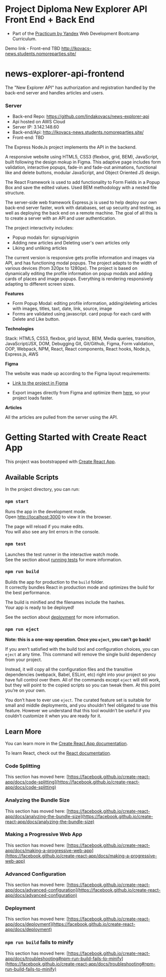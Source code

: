 # Project Diploma New Explorer API Front End + Back End
* Part of the [Practicum by Yandex](https://practicum.yandex.com/) Web Development Bootcamp Curriculum.

Demo link - Front-end TBD 
http://lkovacs-news.students.nomoreparties.site/

# news-explorer-api-frontend
The "New Explorer API" has authorization and registration handled by the back-end server and handles articles and users. 

### Server
- Back-end Repo: https://github.com/lindakovacs/news-explorer-api
- Api hosted on AWS Cloud
- Server IP: 3.142.148.60
- Back-end/Api: http://lkovacs-news.students.nomoreparties.site/
- Front-end: TBD

The Express NodeJs project implements the API in the backend.

A responsive website using HTML5, CSS3 (flexbox, grid, BEM), JavaScript, built following the design mokup in Figma.
This adaptive page includes form validation, interactive popups, fade-in and fade-out animations, functional like and delete buttons, modular JavaScript, and Object Oriented JS design.

The React Framework is used to add functionality to Form Fields in a Popup Box and save the edited values. Used BEM methodology with a nested file structure.

The server-side web framework Express.js is used to help deploy our own back-end server faster, work with databases, set up security and testing, as well as deploying the back end on a remote machine. The goal of all this is to create a server with an API and user authentication.

The project interactivity includes:

- Popup modals for: signup/signin
- Adding new articles and Deleting user's own articles only
- Liking and unliking articles

The current version is responsive gets profile information and images via API, and has functioning modal popups.
The project adapts to the width of various devices (from 320px to 1280px). The project is based on dynamically editing the profile information on popup modals and adding cards of places and image popups. Everything is rendering responsively adapting to different screen sizes.

**Features**

- Form Popup Modal: editing profile information, adding/deleting articles with images, titles, taxt, date, link, source, image
- Forms are validated using javascript. card popup for each card with Delete and Like button.

**Technologies**

Stack: HTML5, CSS3, flexbox, grid layout, BEM, Media queries, transition, JavaScript/JSX, DOM, Debugging Git, Git/Github, Figma, Form validation, OOP, Webpack, NPM, React, React components, React hooks, Node.js, Express.js, AWS

**Figma**

The website was made up according to the Figma layout requirements:

- [Link to the project in Figma](https://www.figma.com/file/z1bxDn7eBEDlsDhnZ9dtin/Your-Final-Project?node-id=0%3A1)

- Export images directly from Figma and optimize them [here](https://tinypng.com/), so your project loads faster.

**Articles**

All the articles are pulled from the server using the API.


# Getting Started with Create React App

This project was bootstrapped with [Create React App](https://github.com/facebook/create-react-app).

## Available Scripts

In the project directory, you can run:

### `npm start`

Runs the app in the development mode.\
Open [http://localhost:3000](http://localhost:3000) to view it in the browser.

The page will reload if you make edits.\
You will also see any lint errors in the console.

### `npm test`

Launches the test runner in the interactive watch mode.\
See the section about [running tests](https://facebook.github.io/create-react-app/docs/running-tests) for more information.

### `npm run build`

Builds the app for production to the `build` folder.\
It correctly bundles React in production mode and optimizes the build for the best performance.

The build is minified and the filenames include the hashes.\
Your app is ready to be deployed!

See the section about [deployment](https://facebook.github.io/create-react-app/docs/deployment) for more information.

### `npm run eject`

**Note: this is a one-way operation. Once you `eject`, you can’t go back!**

If you aren’t satisfied with the build tool and configuration choices, you can `eject` at any time. This command will remove the single build dependency from your project.

Instead, it will copy all the configuration files and the transitive dependencies (webpack, Babel, ESLint, etc) right into your project so you have full control over them. All of the commands except `eject` will still work, but they will point to the copied scripts so you can tweak them. At this point you’re on your own.

You don’t have to ever use `eject`. The curated feature set is suitable for small and middle deployments, and you shouldn’t feel obligated to use this feature. However we understand that this tool wouldn’t be useful if you couldn’t customize it when you are ready for it.

## Learn More

You can learn more in the [Create React App documentation](https://facebook.github.io/create-react-app/docs/getting-started).

To learn React, check out the [React documentation](https://reactjs.org/).

### Code Splitting

This section has moved here: [https://facebook.github.io/create-react-app/docs/code-splitting](https://facebook.github.io/create-react-app/docs/code-splitting)

### Analyzing the Bundle Size

This section has moved here: [https://facebook.github.io/create-react-app/docs/analyzing-the-bundle-size](https://facebook.github.io/create-react-app/docs/analyzing-the-bundle-size)

### Making a Progressive Web App

This section has moved here: [https://facebook.github.io/create-react-app/docs/making-a-progressive-web-app](https://facebook.github.io/create-react-app/docs/making-a-progressive-web-app)

### Advanced Configuration

This section has moved here: [https://facebook.github.io/create-react-app/docs/advanced-configuration](https://facebook.github.io/create-react-app/docs/advanced-configuration)

### Deployment

This section has moved here: [https://facebook.github.io/create-react-app/docs/deployment](https://facebook.github.io/create-react-app/docs/deployment)

### `npm run build` fails to minify

This section has moved here: [https://facebook.github.io/create-react-app/docs/troubleshooting#npm-run-build-fails-to-minify](https://facebook.github.io/create-react-app/docs/troubleshooting#npm-run-build-fails-to-minify)
